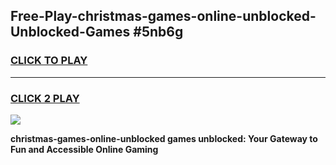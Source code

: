 
## Free-Play-christmas-games-online-unblocked-Unblocked-Games #5nb6g
<h3>
<a href="https://news.freeplayer.one?title=christmas-games-online-unblocked&ref=8M">CLICK TO PLAY</a></h3>
<hr>

<h3>
<a href="https://news.freeplayer.one?title=christmas-games-online-unblocked&ref=8M">CLICK 2 PLAY</a>
  
</h3>

<a href="https://news.freeplayer.one?title=christmas-games-online-unblocked&ref=8M"><img src="https://clearcache.store/games.png"></a>


**christmas-games-online-unblocked games unblocked: Your Gateway to Fun and Accessible Online Gaming**
